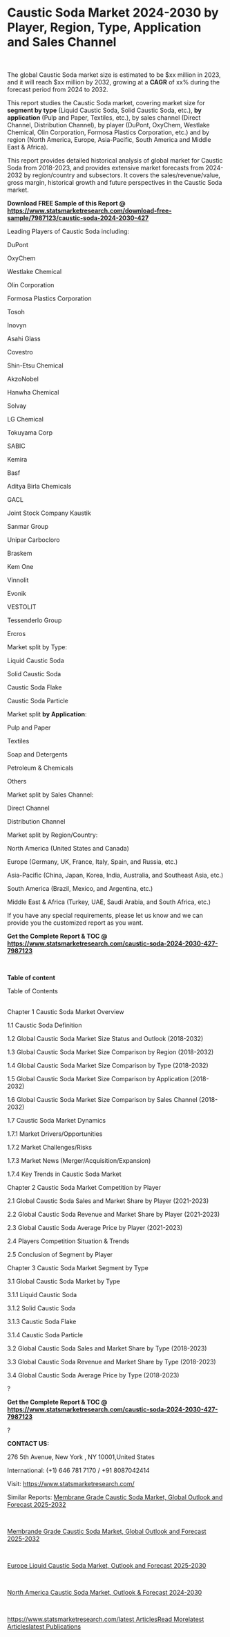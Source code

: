 <h1>Caustic Soda Market 2024-2030 by Player, Region, Type, Application and Sales Channel</h1><br/><p>The global Caustic Soda market size is estimated to be $xx million in 2023, and it will reach $xx million by 2032, growing at a <strong>CAGR</strong> of xx% during the forecast period from 2024 to 2032.</p>
 
 
 
 <p>This report studies the Caustic Soda market, covering market size for <strong>segment by type</strong> (Liquid Caustic Soda, Solid Caustic Soda, etc.), <strong>by application</strong> (Pulp and Paper, Textiles, etc.), by sales channel (Direct Channel, Distribution Channel), by player (DuPont, OxyChem, Westlake Chemical, Olin Corporation, Formosa Plastics Corporation, etc.) and by region (North America, Europe, Asia-Pacific, South America and Middle East & Africa).</p>
 
 
 
 <p>This report provides detailed historical analysis of global market for Caustic Soda from 2018-2023, and provides extensive market forecasts from 2024-2032 by region/country and subsectors. It covers the sales/revenue/value, gross margin, historical growth and future perspectives in the Caustic Soda market.</p>
 
 
 
 <p><strong>Download FREE Sample of this Report @ <a href="https://www.statsmarketresearch.com/download-free-sample/7987123/caustic-soda-2024-2030-427">https://www.statsmarketresearch.com/download-free-sample/7987123/caustic-soda-2024-2030-427</a></strong></p>
 
 
 
 <p>Leading Players of Caustic Soda including:</p>
 
 
 
 <p>DuPont</p>
 
 
 
 <p>OxyChem</p>
 
 
 
 <p>Westlake Chemical</p>
 
 
 
 <p>Olin Corporation</p>
 
 
 
 <p>Formosa Plastics Corporation</p>
 
 
 
 <p>Tosoh</p>
 
 
 
 <p>Inovyn</p>
 
 
 
 <p>Asahi Glass</p>
 
 
 
 <p>Covestro</p>
 
 
 
 <p>Shin-Etsu Chemical</p>
 
 
 
 <p>AkzoNobel</p>
 
 
 
 <p>Hanwha Chemical</p>
 
 
 
 <p>Solvay</p>
 
 
 
 <p>LG Chemical</p>
 
 
 
 <p>Tokuyama Corp</p>
 
 
 
 <p>SABIC</p>
 
 
 
 <p>Kemira</p>
 
 
 
 <p>Basf</p>
 
 
 
 <p>Aditya Birla Chemicals</p>
 
 
 
 <p>GACL</p>
 
 
 
 <p>Joint Stock Company Kaustik</p>
 
 
 
 <p>Sanmar Group</p>
 
 
 
 <p>Unipar Carbocloro</p>
 
 
 
 <p>Braskem</p>
 
 
 
 <p>Kem One</p>
 
 
 
 <p>Vinnolit</p>
 
 
 
 <p>Evonik</p>
 
 
 
 <p>VESTOLIT</p>
 
 
 
 <p>Tessenderlo Group</p>
 
 
 
 <p>Ercros</p>
 
 
 
 <p>Market split by Type:</p>
 
 
 
 <p>Liquid Caustic Soda</p>
 
 
 
 <p>Solid Caustic Soda</p>
 
 
 
 <p>Caustic Soda Flake</p>
 
 
 
 <p>Caustic Soda Particle</p>
 
 
 
 <p>Market split <strong>by Application</strong>:</p>
 
 
 
 <p>Pulp and Paper</p>
 
 
 
 <p>Textiles</p>
 
 
 
 <p>Soap and Detergents</p>
 
 
 
 <p>Petroleum & Chemicals</p>
 
 
 
 <p>Others</p>
 
 
 
 <p>Market split by Sales Channel:</p>
 
 
 
 <p>Direct Channel</p>
 
 
 
 <p>Distribution Channel</p>
 
 
 
 <p>Market split by Region/Country:</p>
 
 
 
 <p>North America (United States and Canada)</p>
 
 
 
 <p>Europe (Germany, UK, France, Italy, Spain, and Russia, etc.)</p>
 
 
 
 <p>Asia-Pacific (China, Japan, Korea, India, Australia, and Southeast Asia, etc.)</p>
 
 
 
 <p>South America (Brazil, Mexico, and Argentina, etc.)</p>
 
 
 
 <p>Middle East & Africa (Turkey, UAE, Saudi Arabia, and South Africa, etc.)</p>
 
 
 
 <p>If you have any special requirements, please let us know and we can provide you the customized report as you want.</p>
 
 
 
 <div><b>Get the Complete Report & TOC @ <a href="https://www.statsmarketresearch.com/caustic-soda-2024-2030-427-7987123">https://www.statsmarketresearch.com/caustic-soda-2024-2030-427-7987123</a></b></div>
 
 
 
 <p><br />
 
 <b>Table of content</b></p>
 
 
 
 <p>Table of Contents<br />
 
 <br />
 
 Chapter 1 Caustic Soda Market Overview<br />
 
 1.1 Caustic Soda Definition<br />
 
 1.2 Global Caustic Soda Market Size Status and Outlook (2018-2032)<br />
 
 1.3 Global Caustic Soda Market Size Comparison by Region (2018-2032)<br />
 
 1.4 Global Caustic Soda Market Size Comparison by Type (2018-2032)<br />
 
 1.5 Global Caustic Soda Market Size Comparison by Application (2018-2032)<br />
 
 1.6 Global Caustic Soda Market Size Comparison by Sales Channel (2018-2032)<br />
 
 1.7 Caustic Soda Market Dynamics<br />
 
 1.7.1 Market Drivers/Opportunities<br />
 
 1.7.2 Market Challenges/Risks<br />
 
 1.7.3 Market News (Merger/Acquisition/Expansion)<br />
 
 1.7.4 Key Trends in Caustic Soda Market<br />
 
 Chapter 2 Caustic Soda Market Competition by Player<br />
 
 2.1 Global Caustic Soda Sales and Market Share by Player (2021-2023)<br />
 
 2.2 Global Caustic Soda Revenue and Market Share by Player (2021-2023)<br />
 
 2.3 Global Caustic Soda Average Price by Player (2021-2023)<br />
 
 2.4 Players Competition Situation & Trends<br />
 
 2.5 Conclusion of Segment by Player<br />
 
 Chapter 3 Caustic Soda Market Segment by Type<br />
 
 3.1 Global Caustic Soda Market by Type<br />
 
 3.1.1 Liquid Caustic Soda<br />
 
 3.1.2 Solid Caustic Soda<br />
 
 3.1.3 Caustic Soda Flake<br />
 
 3.1.4 Caustic Soda Particle<br />
 
 3.2 Global Caustic Soda Sales and Market Share by Type (2018-2023)<br />
 
 3.3 Global Caustic Soda Revenue and Market Share by Type (2018-2023)<br />
 
 3.4 Global Caustic Soda Average Price by Type (2018-2023)<br />
 
 ? </p>
 
 
 
 <div><b>Get the Complete Report & TOC @ <a href="https://www.statsmarketresearch.com/caustic-soda-2024-2030-427-7987123">https://www.statsmarketresearch.com/caustic-soda-2024-2030-427-7987123</a></b></div>
 
 
 
 <p>? </p>
 
 
 
 <p><b>CONTACT US:</b><br />
 
 276 5th Avenue, New York , NY 10001,United States<br />
 
 International: (+1) 646 781 7170 / +91 8087042414<br />
 
 Visit: <a href="https://www.statsmarketresearch.com/">https://www.statsmarketresearch.com/</a><br />
 
 Similar Reports: <a href="https://www.statsmarketresearch.com/caustic-soda-2024-2030-427-7987123">Membrane Grade Caustic Soda Market, Global Outlook and Forecast 2025-2032 </a><br />
 
 <br />
 
 <a href="https://www.statsmarketresearch.com/caustic-soda-2024-2030-427-7987123">Membrande Grade Caustic Soda Market, Global Outlook and Forecast 2025-2032 </a><br />
 
 <br />
 
 <a href="https://www.statsmarketresearch.com/caustic-soda-2024-2030-427-7987123">Europe Liquid Caustic Soda Market, Outlook and Forecast 2025-2030</a><br />
 
 <br />
 
 <a href="https://www.statsmarketresearch.com/caustic-soda-2024-2030-427-7987123">North America Caustic Soda Market, Outlook & Forecast 2024-2030</a><br />
 
 <br />
 
 <a href="https://gyeongbokgung.com">https://www.statsmarketresearch.com/</a><a href="https://hallyeomaritime.com">latest Articles</a><a href="https://jingwansa.com">Read More</a><a href="https://nguoiviet.jp/">latest Articles</a><a href="https://www.intelmarketresearch.com/">latest Publications</a></p>